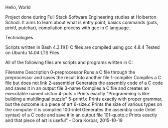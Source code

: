 Hello, World

Project done during Full Stack Software Engineering studies at Holberton School. It aims to learn about what is entry point, basics commands (puts, printf, putchar), compilation process with gcc in C language.

Technologies

Scripts written in Bash 4.3.11(1)
C files are compiled using gcc 4.8.4
Tested on Ubuntu 14.04 LTS
Files

All of the following files are scripts and programs written in C:

Filename	Description
0-preprocessor	Runs a C file through the preprocessor and saves the result into another file
1-compiler	Compiles a C file but does not link
2-assembler	Generates the assembly code of a C code and saves it in an output file
3-name	Compiles a C file and creates an executable named cisfun
4-puts.c	Prints exactly "Programming is like building a multilingual puzzle"
5-printf.c	Prints exactly with proper grammar, but the outcome is a piece of art
6-size.c	Prints the size of various types on the computer it is compiled
100-intel	Generates the assembly code (Intel syntax) of a C code and save it in an output file
101-quote.c	Prints exactly and that piece of art is useful" - Dora Korpar, 2015-10-19